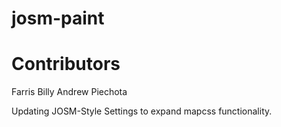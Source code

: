 # josm-paint 

# Contributors 
Farris Billy
Andrew Piechota

Updating JOSM-Style Settings to expand mapcss functionality. 
